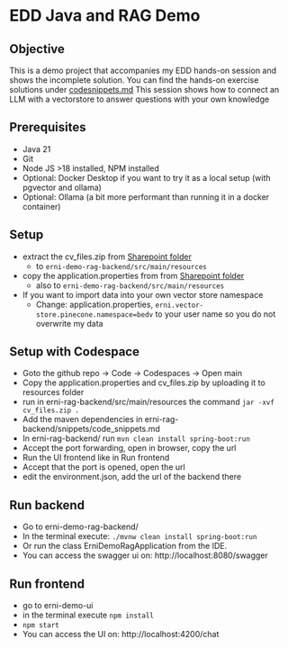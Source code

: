 # EDD Java and RAG Demo
## Objective
This is a demo project that accompanies my EDD hands-on
session and shows the incomplete solution.
You can find the hands-on exercise solutions under [codesnippets.md](./erni-demo-rag-backend/snippets/code_snippets.md)
This session shows how to connect an LLM with a vectorstore
to answer questions with your own knowledge

## Prerequisites
* Java 21 
* Git
* Node JS >18 installed, NPM installed
* Optional: Docker Desktop if you want to try it as a local setup (with pgvector and ollama)
* Optional: Ollama (a bit more performant than running it in a docker container)

## Setup
* extract the cv_files.zip from [Sharepoint folder](https://erniegh-my.sharepoint.com/:f:/g/personal/david_beisert_betterask_erni/Es-_6g4ai89Cj5LcHQT7T2kBiqaq9MD-5ApdtmRSW6PR2g?e=9j3nXx) 
  * to ``erni-demo-rag-backend/src/main/resources``
* copy the application.properties from from [Sharepoint folder](https://erniegh-my.sharepoint.com/:f:/g/personal/david_beisert_betterask_erni/Es-_6g4ai89Cj5LcHQT7T2kBiqaq9MD-5ApdtmRSW6PR2g?e=9j3nXx) 
  * also to ``erni-demo-rag-backend/src/main/resources``
* If you want to import data into your own vector store namespace
  * Change: application.properties, ``erni.vector-store.pinecone.namespace=bedv`` to your user name so you do not overwrite my data

## Setup with Codespace
* Goto the github repo -> Code -> Codespaces -> Open main
* Copy the application.properties and cv_files.zip by uploading it to resources folder
* run in erni-rag-backend/src/main/resources the command ```jar -xvf cv_files.zip .```
* Add the maven dependencies in erni-rag-backend/snippets/code_snippets.md
* In erni-rag-backend/ run ```mvn clean install spring-boot:run``` 
* Accept the port forwarding, open in browser, copy the url
* Run the UI frontend like in Run frontend
* Accept that the port is opened, open the url
* edit the environment.json, add the url of the backend there

## Run backend
* Go to erni-demo-rag-backend/
* In the terminal execute:  ``./mvnw clean install spring-boot:run``
* Or run the class ErniDemoRagApplication from the IDE.
* You can access the swagger ui on: http://localhost:8080/swagger

## Run frontend
* go to erni-demo-ui
* in the terminal execute ``npm install``
* ``npm start``
* You can access the UI on: http://localhost:4200/chat
